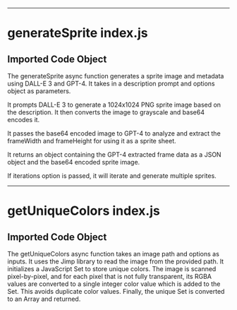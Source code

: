 
  
  
  
  
---
# generateSprite index.js
## Imported Code Object

The generateSprite async function generates a sprite image and metadata using DALL-E 3 and GPT-4. It takes in a description prompt and options object as parameters. 

It prompts DALL-E 3 to generate a 1024x1024 PNG sprite image based on the description. It then converts the image to grayscale and base64 encodes it. 

It passes the base64 encoded image to GPT-4 to analyze and extract the frameWidth and frameHeight for using it as a sprite sheet.

It returns an object containing the GPT-4 extracted frame data as a JSON object and the base64 encoded sprite image.

If iterations option is passed, it will iterate and generate multiple sprites.


  
  
---
# getUniqueColors index.js
## Imported Code Object

The getUniqueColors async function takes an image path and options as inputs. It uses the Jimp library to read the image from the provided path. It initializes a JavaScript Set to store unique colors. The image is scanned pixel-by-pixel, and for each pixel that is not fully transparent, its RGBA values are converted to a single integer color value which is added to the Set. This avoids duplicate color values. Finally, the unique Set is converted to an Array and returned.


  
  